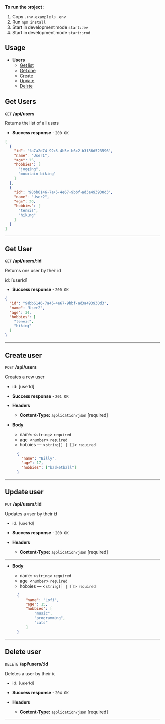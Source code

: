 **To run the project :**

1. Copy `.env.example` to `.env`
2. Run `npm install`
3. Start in development mode `start:dev`
4. Start in development mode `start:prod`

## Usage

- **Users**
    - [Get list](#get-users)
    - [Get one](#get-user)
    - [Create](#create-user)
    - [Update](#update-user)
    - [Delete](#delete-user)

    

**Get Users**
----

`GET` **/api/users**

Returns the list of all users
* **Success response** - `200 OK`

```json
[
  {
    "id": "fa7a2d74-92e3-4b5e-b6c2-b3f86d523596",
    "name": "User1",
    "age": 25,
    "hobbies": [
      "jogging",
      "mountain biking"
    ]
  },
  {
    "id": "98bb6146-7a45-4e67-9bbf-ad3a493930d3",
    "name": "User2",
    "age": 30,
    "hobbies": [
      "tennis",
      "hiking"
    ]
  }
]
   ```
---

**Get User**
----

`GET` **/api/users/:id**

Returns one user by their id

id: [userId]
* **Success response** - `200 OK`

```json
{
  "id": "98bb6146-7a45-4e67-9bbf-ad3a493930d3",
  "name": "User2",
  "age": 30,
  "hobbies": [
    "tennis",
    "hiking"
  ]
}
   ```
---

**Create user**
---
`POST` **/api/users**

Creates a new user
- id: [userId]

* **Success response** - `201 OK`

* **Headers**
    - **Content-Type:** `application/json` [required]
  

* **Body**
  - name: <`string`> `required`
  - age: <`number`> `required`
  - hobbies — <`string[] | []`> `required`
  ```json
    {
      "name": "Billy",
      "age": 17,
      "hobbies": ["basketball"]
    }
  ```
---

**Update user**
---
`PUT` **/api/users/:id**

Updates a user by their id
- id: [userId]

* **Success response** - `200 OK`

* **Headers**

    - **Content-Type:** `application/json` [required]
  
---
* **Body**

  - name: <`string`> `required`
  - age: <`number`> `required`
  - hobbies — <`string[] | []`> `required`
  
  ```json
    {
        "name": "Lofi",
        "age": 15,
        "hobbies": [
            "music",
            "programming",
            "cats"
        ]
    }
  ```
---

**Delete user**
---


`DELETE` **/api/users/:id**

Deletes a user by their id

- id: [userId]
* **Success response** - `204 OK`

* **Headers**

    - **Content-Type:** `application/json` [required]

---
